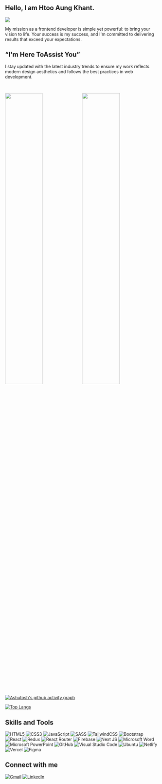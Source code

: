 ## Hello, I am **Htoo Aung Khant**.
![](https://komarev.com/ghpvc/?username=HtooKhant-vexix&style=flat-square)

My mission as a frontend developer is simple yet powerful: to bring your vision to life. Your success is my success, and I'm committed to delivering results that exceed your expectations.
## “I'm Here ToAssist You”
I stay updated with the latest industry trends to ensure my work reflects modern design aesthetics and follows the best practices in web development.

<br/>
<p align="left">
  <img width="49.5%" src="https://github-readme-stats.vercel.app/api?username=HtooKhant-vexix&theme=tokyonight" />
    <img width="49.5%" src="https://streak-stats.demolab.com/?user=HtooKhant-vexix" />
</p>
<br>

[![Ashutosh's github activity graph](https://activity-graph.herokuapp.com/graph?username=HtooKhant-vexix&theme=react-dark)](https://github.com/ashutosh00710/github-readme-activity-graph)

[![Top Langs](https://github-readme-stats.vercel.app/api/top-langs/?username=HtooKhant-vexix&layout=compact)](https://github.com/anuraghazra/github-readme-stats)

## Skills and Tools
![HTML5](https://img.shields.io/badge/html5-%23E34F26.svg?style=for-the-badge&logo=html5&logoColor=white) ![CSS3](https://img.shields.io/badge/css3-%231572B6.svg?style=for-the-badge&logo=css3&logoColor=white) ![JavaScript](https://img.shields.io/badge/javascript-%23323330.svg?style=for-the-badge&logo=javascript&logoColor=%23F7DF1E) ![SASS](https://img.shields.io/badge/SASS-hotpink.svg?style=for-the-badge&logo=SASS&logoColor=white)  ![TailwindCSS](https://img.shields.io/badge/tailwindcss-%2338B2AC.svg?style=for-the-badge&logo=tailwind-css&logoColor=white) ![Bootstrap](https://img.shields.io/badge/bootstrap-%23563D7C.svg?style=for-the-badge&logo=bootstrap&logoColor=white) ![React](https://img.shields.io/badge/react-%2320232a.svg?style=for-the-badge&logo=react&logoColor=%2361DAFB) ![Redux](https://img.shields.io/badge/redux-%23593d88.svg?style=for-the-badge&logo=redux&logoColor=white) ![React Router](https://img.shields.io/badge/React_Router-CA4245?style=for-the-badge&logo=react-router&logoColor=white) ![Firebase](https://img.shields.io/badge/Firebase-039BE5?style=for-the-badge&logo=Firebase&logoColor=white) ![Next JS](https://img.shields.io/badge/Next-black?style=for-the-badge&logo=next.js&logoColor=white) ![Microsoft Word](https://img.shields.io/badge/Microsoft_Word-2B579A?style=for-the-badge&logo=microsoft-word&logoColor=white) ![Microsoft PowerPoint](https://img.shields.io/badge/Microsoft_PowerPoint-B7472A?style=for-the-badge&logo=microsoft-powerpoint&logoColor=white)  ![GitHub](https://img.shields.io/badge/github-%23121011.svg?style=for-the-badge&logo=github&logoColor=white) ![Visual Studio Code](https://img.shields.io/badge/Visual%20Studio%20Code-0078d7.svg?style=for-the-badge&logo=visual-studio-code&logoColor=white) ![Ubuntu](https://img.shields.io/badge/Ubuntu-E95420?style=for-the-badge&logo=ubuntu&logoColor=white) ![Netlify](https://img.shields.io/badge/netlify-%23000000.svg?style=for-the-badge&logo=netlify&logoColor=#00C7B7) ![Vercel](https://img.shields.io/badge/vercel-%23000000.svg?style=for-the-badge&logo=vercel&logoColor=white) ![Figma](https://img.shields.io/badge/figma-%23F24E1E.svg?style=for-the-badge&logo=figma&logoColor=white) 

## Connect with me
 
[![Gmail](https://img.shields.io/badge/Gmail-D14836?style=for-the-badge&logo=gmail&logoColor=white)](mailto:htooaungkhant002@gmail.com) [![LinkedIn](https://img.shields.io/badge/linkedin-%230077B5.svg?style=for-the-badge&logo=linkedin&logoColor=white) ](www.linkedin.com/in/htoo-aung-khant-675a6b271) 
